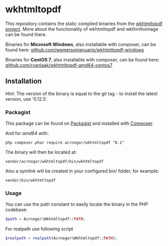 wkhtmltopdf
================

This repository contains the static compiled binaries from the [wkhtmltopdf project](http://wkhtmltopdf.org/).
More about the functionality of wkhtmltopdf and wkthmltoimage can be found there.

Binaries for __Microsoft Windows__, also installable with composer, can be found here: [github.com/wemersonjanuario/wkhtmltopdf-windows](https://github.com/wemersonjanuario/wkhtmltopdf-windows)

Binaries for __CentOS 7__, also installable with composer, can be found here: [github.com/rvanlaak/wkhtmltopdf-amd64-centos7](https://github.com/rvanlaak/wkhtmltopdf-amd64-centos7)

## Installation

_Hint_:
The version of the binary is equal to the git tag - to install the latest version, use '0.12.5'.

### Packagist

This package can be found on [Packagist](http://packagist.org) and installed with [Composer](https://getcomposer.org/).

And for _amd64_ with:

    php composer.phar require acrnogor/wkhtmltopdf "0.1"

The binary will then be located at:

    vendor/acrnogor/wkhtmltopdf/bin/wkhtmltopdf

Also a symlink will be created in your configured bin/ folder, for example:

    vendor/bin/wkhtmltopdf

### Usage

You can use the path constant to easily locate the binary in the PHP codebase: 

``` php
$path = Acrnogor\Wkhtmltopdf::PATH;
```

For realpath use following script

``` php
$realpath = realpath(Acrnogor\Wkhtmltopdf::PATH);
```
